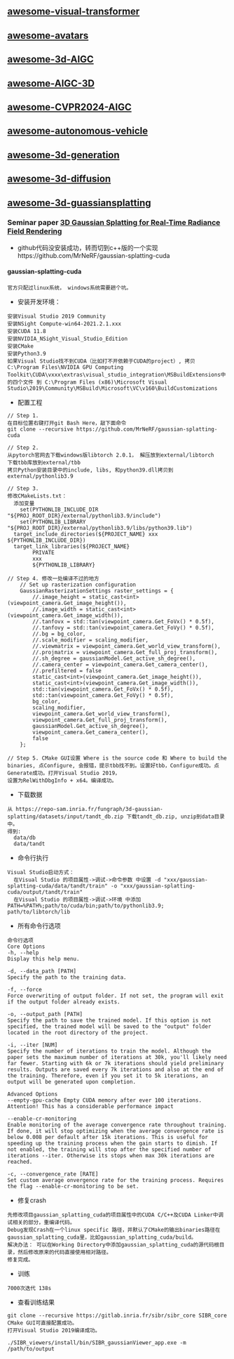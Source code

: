 ## [awesome-visual-transformer]( https://github.com/dk-liang/Awesome-Visual-Transformer )
## [awesome-avatars](https://github.com/pansanity666/Awesome-Avatars?tab=readme-ov-file)
## [awesome-3d-AIGC](https://github.com/mdyao/Awesome-3D-AIGC)
## [awesome-AIGC-3D](https://github.com/hitcslj/Awesome-AIGC-3D)
## [awesome-CVPR2024-AIGC](https://github.com/Kobaayyy/Awesome-CVPR2024-AIGC)
## [awesome-autonomous-vehicle](https://github.com/DeepTecher/awesome-autonomous-vehicle)
## [awesome-3d-generation](https://github.com/justimyhxu/awesome-3D-generation)
## [awesome-3d-diffusion](https://github.com/cwchenwang/awesome-3d-diffusion)
## [awesome-3d-guassiansplatting](https://github.com/MrNeRF/awesome-3D-gaussian-splatting)
### Seminar paper [3D Gaussian Splatting for Real-Time Radiance Field Rendering](https://github.com/graphdeco-inria/gaussian-splatting)
- github代码没安装成功，转而切到c++版的一个实现https://github.com/MrNeRF/gaussian-splatting-cuda
#### gaussian-splatting-cuda
```
官方只配过linux系统， windows系统需要趟个坑。
```

- 安装开发环境：
```
安装Visual Studio 2019 Community
安装NSight Compute-win64-2021.2.1.xxx
安装CUDA 11.8
安装NVIDIA_NSight_Visual_Studio_Edition
安装CMake
安装Python3.9
如果Visual Studio找不到CUDA（比如打不开依赖于CUDA的project）, 拷贝 C:\Program Files\NVIDIA GPU Computing Toolkit\CUDA\vxxx\extras\visual_studio_integration\MSBuildExtensions中的四个文件 到 C:\Program Files (x86)\Microsoft Visual Studio\2019\Community\MSBuild\Microsoft\VC\v160\BuildCustomizations
```

- 配置工程
```
// Step 1.
在目标位置右键打开git Bash Here，敲下面命令
git clone --recursive https://github.com/MrNeRF/gaussian-splatting-cuda

// Step 2.
从pytorch官网去下载windows版libtorch 2.0.1， 解压放到external/libtorch
下载tbb库放到external/tbb
拷贝Python安装目录中的include, libs, 和python39.dll拷贝到external/pythonlib3.9

// Step 3.
修改CMakeLists.txt：
  添加变量
    set(PYTHONLIB_INCLUDE_DIR "${PROJ_ROOT_DIR}/external/pythonlib3.9/include")
    set(PYTHONLIB_LIBRARY "${PROJ_ROOT_DIR}/external/pythonlib3.9/libs/python39.lib")
  target_include_directories(${PROJECT_NAME} xxx ${PYTHONLIB_INCLUDE_DIR})
  target_link_libraries(${PROJECT_NAME}
        PRIVATE
        xxx 
        ${PYTHONLIB_LIBRARY}

// Step 4. 修改一处编译不过的地方
    // Set up rasterization configuration
    GaussianRasterizationSettings raster_settings = {
        //.image_height = static_cast<int>(viewpoint_camera.Get_image_height()),
        //.image_width = static_cast<int>(viewpoint_camera.Get_image_width()),
        //.tanfovx = std::tan(viewpoint_camera.Get_FoVx() * 0.5f),
        //.tanfovy = std::tan(viewpoint_camera.Get_FoVy() * 0.5f),
        //.bg = bg_color,
        //.scale_modifier = scaling_modifier,
        //.viewmatrix = viewpoint_camera.Get_world_view_transform(),
        //.projmatrix = viewpoint_camera.Get_full_proj_transform(),
        //.sh_degree = gaussianModel.Get_active_sh_degree(),
        //.camera_center = viewpoint_camera.Get_camera_center(),
        //.prefiltered = false
        static_cast<int>(viewpoint_camera.Get_image_height()),
        static_cast<int>(viewpoint_camera.Get_image_width()),
        std::tan(viewpoint_camera.Get_FoVx() * 0.5f),
        std::tan(viewpoint_camera.Get_FoVy() * 0.5f),
        bg_color,
        scaling_modifier,
        viewpoint_camera.Get_world_view_transform(),
        viewpoint_camera.Get_full_proj_transform(),
        gaussianModel.Get_active_sh_degree(),
        viewpoint_camera.Get_camera_center(),
        false
    };

// Step 5. CMake GUI设置 Where is the source code 和 Where to build the binaries, 点Configure, 会报错，提示tbb找不到。设置好tbb，Configure成功。点Generate成功。打开Visual Studio 2019，
设置为RelWithDbgInfo + x64。编译成功。
```

- 下载数据
```  
从 https://repo-sam.inria.fr/fungraph/3d-gaussian-splatting/datasets/input/tandt_db.zip 下载tandt_db.zip, unzip到data目录中。
得到:
  data/db
  data/tandt
```

- 命令行执行
```
Visual Studio启动方式：
  在Visual Studio 的项目属性->调试->命令参数 中设置 -d "xxx/gaussian-splatting-cuda/data/tandt/train" -o "xxx/gaussian-splatting-cuda/output/tandt/train"
  在Visual Studio 的项目属性->调试->环境 中添加 PATH=%PATH%;path/to/cuda/bin;path/to/pythonlib3.9; path/to/libtorch/lib

```
- 所有命令行选项
```
命令行选项
Core Options
-h, --help
Display this help menu.

-d, --data_path [PATH]
Specify the path to the training data.

-f, --force
Force overwriting of output folder. If not set, the program will exit if the output folder already exists.

-o, --output_path [PATH]
Specify the path to save the trained model. If this option is not specified, the trained model will be saved to the "output" folder located in the root directory of the project.

-i, --iter [NUM]
Specify the number of iterations to train the model. Although the paper sets the maximum number of iterations at 30k, you'll likely need far fewer. Starting with 6k or 7k iterations should yield preliminary results. Outputs are saved every 7k iterations and also at the end of the training. Therefore, even if you set it to 5k iterations, an output will be generated upon completion.

Advanced Options
--empty-gpu-cache Empty CUDA memory after ever 100 iterations. Attention! This has a considerable performance impact

--enable-cr-monitoring
Enable monitoring of the average convergence rate throughout training. If done, it will stop optimizing when the average convergence rate is below 0.008 per default after 15k iterations. This is useful for speeding up the training process when the gain starts to dimish. If not enabled, the training will stop after the specified number of iterations --iter. Otherwise its stops when max 30k iterations are reached.

-c, --convergence_rate [RATE]
Set custom average onvergence rate for the training process. Requires the flag --enable-cr-monitoring to be set.
```

- 修复crash
```
先修改项目gaussian_splatting_cuda的项目属性中的CUDA C/C++及CUDA Linker中调试相关的部分，重编译代码。
Debug发现Crash在一个linux specific 路径，并默认了CMake的输出binaries路径在gaussian_splatting_cuda里，比如gaussian_splatting_cuda/build。 
解决办法： 可以在Working Directory中添加gaussian_splatting_cuda的源代码根目录，然后修改原来的代码直接使用相对路径。
修复完成。
```

- 训练
```
7000次迭代 138s
```  

- 查看训练结果
```
git clone --recursive https://gitlab.inria.fr/sibr/sibr_core SIBR_core
CMake GUI可直接配置成功。
打开Visual Studio 2019编译成功。

./SIBR_viewers/install/bin/SIBR_gaussianViewer_app.exe -m /path/to/output
```
